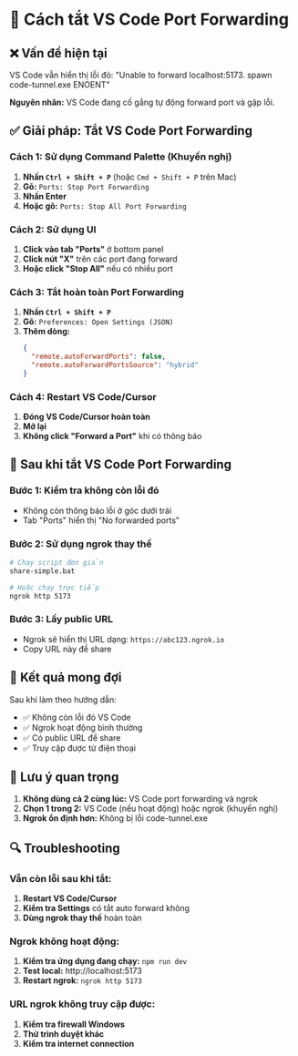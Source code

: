# 🛑 Cách tắt VS Code Port Forwarding

## ❌ Vấn đề hiện tại
VS Code vẫn hiển thị lỗi đỏ: "Unable to forward localhost:5173. spawn code-tunnel.exe ENOENT"

**Nguyên nhân:** VS Code đang cố gắng tự động forward port và gặp lỗi.

## ✅ Giải pháp: Tắt VS Code Port Forwarding

### Cách 1: Sử dụng Command Palette (Khuyến nghị)

1. **Nhấn `Ctrl + Shift + P`** (hoặc `Cmd + Shift + P` trên Mac)
2. **Gõ:** `Ports: Stop Port Forwarding`
3. **Nhấn Enter**
4. **Hoặc gõ:** `Ports: Stop All Port Forwarding`

### Cách 2: Sử dụng UI

1. **Click vào tab "Ports"** ở bottom panel
2. **Click nút "X"** trên các port đang forward
3. **Hoặc click "Stop All"** nếu có nhiều port

### Cách 3: Tắt hoàn toàn Port Forwarding

1. **Nhấn `Ctrl + Shift + P`**
2. **Gõ:** `Preferences: Open Settings (JSON)`
3. **Thêm dòng:**
   ```json
   {
     "remote.autoForwardPorts": false,
     "remote.autoForwardPortsSource": "hybrid"
   }
   ```

### Cách 4: Restart VS Code/Cursor

1. **Đóng VS Code/Cursor hoàn toàn**
2. **Mở lại**
3. **Không click "Forward a Port"** khi có thông báo

## 🔧 Sau khi tắt VS Code Port Forwarding

### Bước 1: Kiểm tra không còn lỗi đỏ
- Không còn thông báo lỗi ở góc dưới trái
- Tab "Ports" hiển thị "No forwarded ports"

### Bước 2: Sử dụng ngrok thay thế
```bash
# Chạy script đơn giản
share-simple.bat

# Hoặc chạy trực tiếp
ngrok http 5173
```

### Bước 3: Lấy public URL
- Ngrok sẽ hiển thị URL dạng: `https://abc123.ngrok.io`
- Copy URL này để share

## 🎯 Kết quả mong đợi

Sau khi làm theo hướng dẫn:
- ✅ Không còn lỗi đỏ VS Code
- ✅ Ngrok hoạt động bình thường
- ✅ Có public URL để share
- ✅ Truy cập được từ điện thoại

## 🚨 Lưu ý quan trọng

1. **Không dùng cả 2 cùng lúc:** VS Code port forwarding và ngrok
2. **Chọn 1 trong 2:** VS Code (nếu hoạt động) hoặc ngrok (khuyến nghị)
3. **Ngrok ổn định hơn:** Không bị lỗi code-tunnel.exe

## 🔍 Troubleshooting

### Vẫn còn lỗi sau khi tắt:
1. **Restart VS Code/Cursor**
2. **Kiểm tra Settings** có tắt auto forward không
3. **Dùng ngrok thay thế** hoàn toàn

### Ngrok không hoạt động:
1. **Kiểm tra ứng dụng đang chạy:** `npm run dev`
2. **Test local:** http://localhost:5173
3. **Restart ngrok:** `ngrok http 5173`

### URL ngrok không truy cập được:
1. **Kiểm tra firewall Windows**
2. **Thử trình duyệt khác**
3. **Kiểm tra internet connection**
